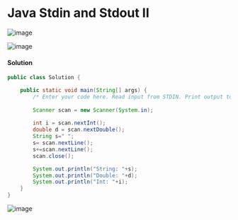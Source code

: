 # Java Stdin and Stdout II

![image](https://github.com/user-attachments/assets/a3837495-cf06-4172-82ae-f060769a03e5)

![image](https://github.com/user-attachments/assets/995be04f-4fff-4533-91ae-42210a113ed2)

#### Solution
```java
public class Solution {

    public static void main(String[] args) {
        /* Enter your code here. Read input from STDIN. Print output to STDOUT. Your class should be named Solution. */
        
        Scanner scan = new Scanner(System.in);
        
        int i = scan.nextInt();
        double d = scan.nextDouble();
        String s=" ";
        s= scan.nextLine();
        s+=scan.nextLine();
        scan.close();

        System.out.println("String: "+s);
        System.out.println("Double: "+d);
        System.out.println("Int: "+i);
    }
}

```

![image](https://github.com/user-attachments/assets/f61b46a0-e471-4318-a48a-32a06929c0ff)
